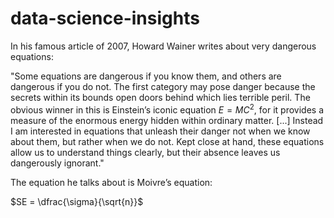 # data-science-insights

In his famous article of 2007, Howard Wainer writes about very dangerous equations:

"Some equations  are  dangerous  if you  know them, and others are dangerous if you do not. The first category may  pose  danger  because the secrets  within its bounds open  doors  behind which lies terrible peril. The obvious winner in this is Einstein’s iconic equation $E = MC^2$, for it  provides  a  measure of  the  enormous energy hidden  within  ordinary  matter. \[...\] Instead I am interested in equations that unleash their danger not when we know about them, but rather when we do not. Kept close at hand, these equations allow us to understand things clearly, but their absence leaves us dangerously ignorant."

The equation he talks about is Moivre’s equation:

$SE = \dfrac{\sigma}{\sqrt{n}}$
